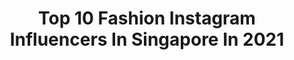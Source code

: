 ---
title: Top 10 Fashion Instagram Influencers In Singapore In 2021
description: >-
  Find top fashion Instagram influencers in Singapore in 2021. Most popular hashtags: #sp #indianfashion #ootd.
platform: Instagram
hits: 65
text_top: Discover the most popular Instagram influencers on inBeat.
text_bottom: inBeat holds 65 Instagram influencers like this in Singapore for you to contact.
profiles:
  - username: "lihuijapanlove"
    fullname: >-
      Lihui利慧| Singapore新加坡🇸🇬
    bio: >-
      Food | Fashion | Beauty | Lifestyle 🏅Top 100 SG Lifestyle Blogger Founder of @creativeinfluencermedia 📩Collab/工作/代言: lihuijapanlove@gmail.com
    location: "Singapore"
    followers: 35860
    engagement: 315
    commentsToLikes: 0.101387
    id: ckaotr1v0x4230i78w5diw0tm
    verified: false
    hashtags: "#sp, #tokyobustexpress, #passionationsg, #72hourswear"
  - username: "iamannlopez"
    fullname: >-
      ℰ𝒶𝓈𝓉 𝓂ℯℯ𝓉𝓈 𝒲ℯ𝓈𝓉
    bio: >-
      soul on fire ॐ| south asian reppin 🌈 fashion, beauty & culture magnet founder @khara.online | @ishopchangi squad model in 🇸🇬& 🇮🇩
    location: "Singapore"
    followers: 8467
    engagement: 615
    commentsToLikes: 0.106477
    id: ck8t3u1fb4htp0j786z8ckad0
    verified: false
    hashtags: "#desiinfluencer, #desiinthe65, #desigirl, #clozette"
  - username: "upalina_gupta"
    fullname: >-
      Upalina Gupta
    bio: >-
      Senior Fashion Stylist @popxodaily @popxofashion | Freelance : Stylist |Wardrobe Consultant |upalina@gmail.com
    location: "Singapore"
    followers: 68249
    engagement: 525
    commentsToLikes: 0.010047
    id: ck8t04cylqsio0j78azdxeu8w
    verified: false
    hashtags: "#ethnicwear, #contestalert, #rethinkwithmands, #festivewear"
  - username: "monifajansen"
    fullname: >-
      M O N I F A
    bio: >-
      Miss Universe Curaçao 2012•Public Figure•Content Creator•Actress•Artist•@fashionnova Ambassador monifajansenMGMT@gmail.com
    location: "Singapore"
    followers: 788635
    engagement: 144
    commentsToLikes: 0.018660
    id: ck55j7molwg9c0i11vqtvvu9b
    verified: true
    hashtags: "#ad, #lostfiles, #africatour"
  - username: "aimeechengbradshaw"
    fullname: >-
      Aimee Cheng-Bradshaw
    bio: >-
      ✨British-Chinese 🐝Fashion, beauty, fitness ⭒☽ mental health | psychology 🧠 👀WATCH: Behind-The-Scenes of my Her World SG Cover Shoot👇🏻
    location: "Singapore"
    followers: 111865
    engagement: 230
    commentsToLikes: 0.016061
    id: ck55jn7nsxd3r0i11s2wl5m3n
    verified: true
    hashtags: "#heatrdy, #adidassg, #apmmonaco, #tigercrystal"
  - username: "craziben"
    fullname: >-
      Ben Siew 🇸🇬
    bio: >-
      Fitness | Food | Fashion | Travel 📬 Media/News: hello@craziben.com⠀⠀⠀⠀⠀⠀⠀⠀⠀⠀⠀ ⠀⠀ 📩 Business: Sales@craziben.com ⠀ ⠀ ⠀⠀ ⠀⠀ ⠀⠀ ⠀⠀
    location: "Singapore"
    followers: 28657
    engagement: 379
    commentsToLikes: 0.014217
    id: ck0w5dmvg34jj0i19bxuxh5no
    verified: false
    hashtags: "#gowalksmart, #savefnbsg, #lgtonefree, #neverstop"
  - username: "weiloongbrian"
    fullname: >-
      Weiloongbrian | 伟龙
    bio: >-
      📻Radio DJ| Bilingual host| VO| Modelling| Acting 🎙UFM 100.3《下班Sing-a-Long》4-8PM Love sports, travel, music, fashion, happiness Wllow@sph.com.sg
    location: "Singapore"
    followers: 11603
    engagement: 641
    commentsToLikes: 0.019693
    id: ck138ds6ffqzj0i194wd3gepr
    verified: false
    hashtags: "#blondehair, #wiwt, #outfitoftheday, #wlbrianootd"
  - username: "nadisukova"
    fullname: >-
      Fashion | Sketch | Singapore
    bio: >-
      ❗️Life in SG🇸🇬 vs HK🇭🇰 ❗️I discover and write about HK and SG fashion💃 ❗️Jewellery business💍 ❗️Illustrator @sketchbynadi ❗️Model💃
    location: "Singapore"
    followers: 7205
    engagement: 391
    commentsToLikes: 0.094903
    id: ckf5vanb6nwcg0j23izf9elhe
    verified: false
    hashtags: ""
  - username: "intoxincant"
    fullname: >-
      Xinyi | Creator 🇸🇬
    bio: >-
      📸 Portraits • Events • Lifestyle Fashion 💌 reach@arkivalstudios.com for work 👩🏻‍💻📹 Head Wedding Filmmaker @darrenandjade @xinyi.atp
    location: "Singapore"
    followers: 2241
    engagement: 1096
    commentsToLikes: 0.038706
    id: ck0w2oscdpgf70i19h30scot9
    verified: false
    hashtags: "#thestagewalk, #shotoniphone, #lovebyilo, #sonysingapore"
  - username: "linhluuphoto"
    fullname: >-
      Linh Luu
    bio: >-
      portraits & fashion & wedding 35mm if i take your pics and it wasnt fun, then gimme your bank i'll refund Admin @vssg.site HN-MEL-SG
    location: "Singapore"
    followers: 45980
    engagement: 502
    commentsToLikes: 0.003010
    id: ck5pv2r8nfu4s0i119z0nz2kp
    verified: false
    hashtags: "#portra400, #35mmfilm, #contaxt3, #kodak200"
---